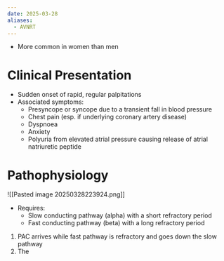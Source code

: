 ```yaml
---
date: 2025-03-28
aliases:
  - AVNRT
---
```

- More common in women than men
# Clinical Presentation
- Sudden onset of rapid, regular palpitations
- Associated symptoms:
	- Presyncope or syncope due to a transient fall in blood pressure
	- Chest pain (esp. if underlying coronary artery disease)
	- Dyspnoea
	- Anxiety
	- Polyuria from elevated atrial pressure causing release of atrial natriuretic peptide
# Pathophysiology
![[Pasted image 20250328223924.png]]
- Requires:
	- Slow conducting pathway (alpha) with a short refractory period
	- Fast conducting pathway (beta) with a long refractory period
1. PAC arrives while fast pathway is refractory and goes down the slow pathway
2. The 